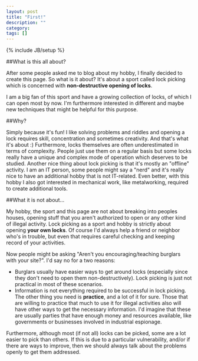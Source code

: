 ```yaml
---
layout: post
title: "First!"
description: ""
category: 
tags: []
---
```

{% include JB/setup %}

##What is this all about?

<p>After some people asked me to blog about my hobby, I finally decided to create this page. So what is it about? It's about a sport called lock picking which is concerned with <strong>non-destructive opening of locks</strong>.</p>
<!--more-->
<p>I am a big fan of this sport and have a growing collection of locks, of which I can open most by now. I'm furthermore interested in different and maybe new techniques that might be helpful for this purpose. </p>

##Why?

Simply because it's fun! I like solving problems and riddles and opening a lock requires skill, concentration and sometimes creativity. And that's what it's about :) Furthermore, locks themselves are often underestimated in terms of complexity. People just use them on a regular basis but some locks really have a unique and complex mode of operation which deserves to be studied. Another nice thing about lock picking is that it's mostly an "offline" activity. I am an IT person, some people might say a "nerd" and it's really nice to have an additional hobby that is not IT-related. Even better, with this hobby I also got interested in mechanical work, like metalworking, required to create additional tools.

##What it is not about...

My hobby, the sport and this page are not about breaking into peoples houses, opening stuff that you aren't authorized to open or any other kind of illegal activity. Lock picking as a sport and hobby is strictly about opening <strong>your own locks</strong>. Of course I'd always help a friend or neighbor who's in trouble, but even that requires careful checking and keeping record of your activities.

Now people might be asking "Aren't you encouraging/teaching burglars with your site?". I'd say no for a two reasons: 

* Burglars usually have easier ways to get around locks (especially since they don't need to open them non-destructively). Lock picking is just not practical in most of these scenarios.
* Information is not everything required to be successful in lock picking. The other thing you need is <strong>practice</strong>, and a lot of it for sure. Those that are willing to practice that much to use it for illegal activities also will have other ways to get the necessary information. I'd imagine that these are usually parties that have enough money and resources available, like governments or businesses involved in industrial espionage.

Furthermore, although most (if not all) locks can be picked, some are a lot easier to pick than others. If this is due to a particular vulnerability, and/or if there are ways to improve, then we should always talk about the problems openly to get them addressed.
